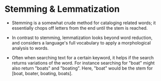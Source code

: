 # Stemming & Lemmatization

- Stemming is a somewhat crude method for cataloging related words; it essentially chops off letters from the end until the stem is reached.

- In contrast to stemming, lemmatization looks beyond word reduction, and considers a language's full vocabulary to apply a morphological analysis to words.

- Often when searching text for a certain keyword, it helps if the search returns variations of the word.
For instance searching for "boat" might also return "boats" and "boating". Here, "boat" would be the stem for [boat, boater, boating, boats].


